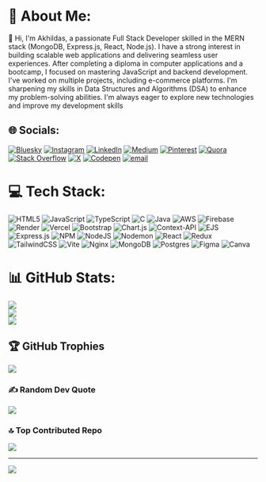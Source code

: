 # 💫 About Me:
👋 Hi, I'm Akhildas, a passionate Full Stack Developer skilled in the MERN stack (MongoDB, Express.js, React, Node.js). I have a strong interest in building scalable web applications and delivering seamless user experiences. After completing a diploma in computer applications and a bootcamp, I focused on mastering JavaScript and backend development. I've worked on multiple projects, including e-commerce platforms. I'm sharpening my skills in Data Structures and Algorithms (DSA) to enhance my problem-solving abilities. I'm always eager to explore new technologies and improve my development skills


## 🌐 Socials:
[![Bluesky](https://img.shields.io/badge/bluesky-0285FF?style=for-the-badge&logo=bluesky&logoColor=%23FFFFFF)](https://bsky.app/profile/akhildas675) [![Instagram](https://img.shields.io/badge/Instagram-%23E4405F.svg?logo=Instagram&logoColor=white)](https://instagram.com/akhildas_675) [![LinkedIn](https://img.shields.io/badge/LinkedIn-%230077B5.svg?logo=linkedin&logoColor=white)](https://linkedin.com/in/akhildas675) [![Medium](https://img.shields.io/badge/Medium-12100E?logo=medium&logoColor=white)](https://medium.com/@akhildas675) [![Pinterest](https://img.shields.io/badge/Pinterest-%23E60023.svg?logo=Pinterest&logoColor=white)](https://pinterest.com/akhildas675) [![Quora](https://img.shields.io/badge/Quora-%23B92B27.svg?logo=Quora&logoColor=white)](https://quora.com/profile/akhildas675) [![Stack Overflow](https://img.shields.io/badge/-Stackoverflow-FE7A16?logo=stack-overflow&logoColor=white)](https://stackoverflow.com/users/akhildas675) [![X](https://img.shields.io/badge/X-black.svg?logo=X&logoColor=white)](https://x.com/akhildas675) [![Codepen](https://img.shields.io/badge/Codepen-000000?logo=codepen&logoColor=white)](https://codepen.io/akhildas675) [![email](https://img.shields.io/badge/Email-D14836?logo=gmail&logoColor=white)](mailto:akhildas675@gmail.com) 

# 💻 Tech Stack:
![HTML5](https://img.shields.io/badge/html5-%23E34F26.svg?style=for-the-badge&logo=html5&logoColor=white) ![JavaScript](https://img.shields.io/badge/javascript-%23323330.svg?style=for-the-badge&logo=javascript&logoColor=%23F7DF1E) ![TypeScript](https://img.shields.io/badge/typescript-%23007ACC.svg?style=for-the-badge&logo=typescript&logoColor=white) ![C](https://img.shields.io/badge/c-%2300599C.svg?style=for-the-badge&logo=c&logoColor=white) ![Java](https://img.shields.io/badge/java-%23ED8B00.svg?style=for-the-badge&logo=openjdk&logoColor=white) ![AWS](https://img.shields.io/badge/AWS-%23FF9900.svg?style=for-the-badge&logo=amazon-aws&logoColor=white) ![Firebase](https://img.shields.io/badge/firebase-%23039BE5.svg?style=for-the-badge&logo=firebase) ![Render](https://img.shields.io/badge/Render-%46E3B7.svg?style=for-the-badge&logo=render&logoColor=white) ![Vercel](https://img.shields.io/badge/vercel-%23000000.svg?style=for-the-badge&logo=vercel&logoColor=white) ![Bootstrap](https://img.shields.io/badge/bootstrap-%238511FA.svg?style=for-the-badge&logo=bootstrap&logoColor=white) ![Chart.js](https://img.shields.io/badge/chart.js-F5788D.svg?style=for-the-badge&logo=chart.js&logoColor=white) ![Context-API](https://img.shields.io/badge/Context--Api-000000?style=for-the-badge&logo=react) ![EJS](https://img.shields.io/badge/ejs-%23B4CA65.svg?style=for-the-badge&logo=ejs&logoColor=black) ![Express.js](https://img.shields.io/badge/express.js-%23404d59.svg?style=for-the-badge&logo=express&logoColor=%2361DAFB) ![NPM](https://img.shields.io/badge/NPM-%23CB3837.svg?style=for-the-badge&logo=npm&logoColor=white) ![NodeJS](https://img.shields.io/badge/node.js-6DA55F?style=for-the-badge&logo=node.js&logoColor=white) ![Nodemon](https://img.shields.io/badge/NODEMON-%23323330.svg?style=for-the-badge&logo=nodemon&logoColor=%BBDEAD) ![React](https://img.shields.io/badge/react-%2320232a.svg?style=for-the-badge&logo=react&logoColor=%2361DAFB) ![Redux](https://img.shields.io/badge/redux-%23593d88.svg?style=for-the-badge&logo=redux&logoColor=white) ![TailwindCSS](https://img.shields.io/badge/tailwindcss-%2338B2AC.svg?style=for-the-badge&logo=tailwind-css&logoColor=white) ![Vite](https://img.shields.io/badge/vite-%23646CFF.svg?style=for-the-badge&logo=vite&logoColor=white) ![Nginx](https://img.shields.io/badge/nginx-%23009639.svg?style=for-the-badge&logo=nginx&logoColor=white) ![MongoDB](https://img.shields.io/badge/MongoDB-%234ea94b.svg?style=for-the-badge&logo=mongodb&logoColor=white) ![Postgres](https://img.shields.io/badge/postgres-%23316192.svg?style=for-the-badge&logo=postgresql&logoColor=white) ![Figma](https://img.shields.io/badge/figma-%23F24E1E.svg?style=for-the-badge&logo=figma&logoColor=white) ![Canva](https://img.shields.io/badge/Canva-%2300C4CC.svg?style=for-the-badge&logo=Canva&logoColor=white)
# 📊 GitHub Stats:
![](https://github-readme-stats.vercel.app/api?username=akhildas675&theme=transparent&hide_border=true&include_all_commits=true&count_private=false)<br/>
![](https://nirzak-streak-stats.vercel.app/?user=akhildas675&theme=transparent&hide_border=true)<br/>
![](https://github-readme-stats.vercel.app/api/top-langs/?username=akhildas675&theme=transparent&hide_border=true&include_all_commits=true&count_private=false&layout=compact)

## 🏆 GitHub Trophies
![](https://github-profile-trophy.vercel.app/?username=akhildas675&theme=radical&no-frame=true&no-bg=false&margin-w=4)

### ✍️ Random Dev Quote
![](https://quotes-github-readme.vercel.app/api?type=horizontal&theme=dark)

### 🔝 Top Contributed Repo
![](https://github-contributor-stats.vercel.app/api?username=akhildas675&limit=5&theme=transparent&combine_all_yearly_contributions=true)

---
[![](https://visitcount.itsvg.in/api?id=akhildas675&icon=1&color=7)](https://visitcount.itsvg.in)

<!-- Proudly created with GPRM ( https://gprm.itsvg.in ) -->
